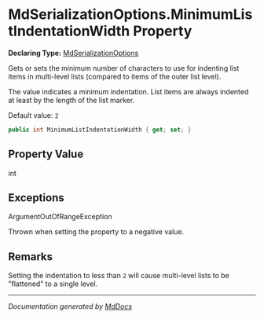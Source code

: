 ﻿# MdSerializationOptions.MinimumListIndentationWidth Property

**Declaring Type:** [MdSerializationOptions](../index.md)

Gets or sets the minimum number of characters to use for indenting list items in multi\-level lists (compared to items of the outer list level).

The value indicates a minimum indentation. List items are always indented at least by the length of the list marker.

Default value: `2`

```csharp
public int MinimumListIndentationWidth { get; set; }
```

## Property Value

int

## Exceptions

ArgumentOutOfRangeException

Thrown when setting the property to a negative value.

## Remarks

Setting the indentation to less than `2` will cause multi\-level lists to be "flattened" to a single level.

___

*Documentation generated by [MdDocs](https://github.com/ap0llo/mddocs)*
